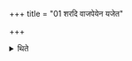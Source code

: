 +++
title = "01 शरदि वाजपेयेन यजेत"

+++

<details><summary>थिते</summary>

1. A Brahmin or a Kṣatriya who wants to get prosperity should perform the Vājapeya (-sacrifice) in autumn.  
</details>
